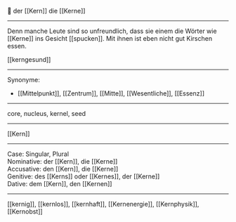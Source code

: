 🔵 der [[Kern]]
die [[Kerne]]

---
Denn manche Leute sind so unfreundlich, dass sie einem die Wörter wie [[Kerne]] ins Gesicht [[spucken]]. Mit ihnen ist eben nicht gut Kirschen essen.

[[kerngesund]]

---
Synonyme:
- [[Mittelpunkt]], [[Zentrum]], [[Mitte]], [[Wesentliche]], [[Essenz]]

---
core, nucleus, kernel, seed

---
[[Kern]]

---
Case: Singular, Plural  
Nominative: der [[Kern]], die [[Kerne]]  
Accusative: den [[Kern]], die [[Kerne]]  
Genitive: des [[Kerns]] oder [[Kernes]], der [[Kerne]]  
Dative: dem [[Kern]], den [[Kernen]] 

---
[[kernig]], [[kernlos]], [[kernhaft]], [[Kernenergie]], [[Kernphysik]], [[Kernobst]]